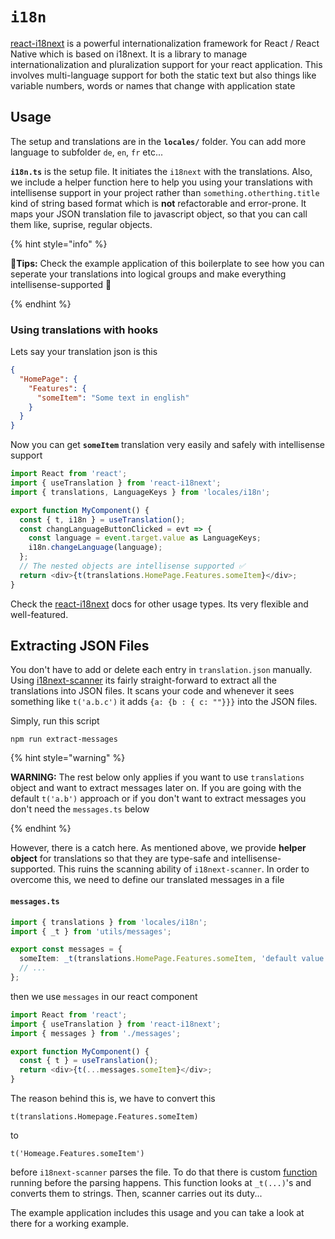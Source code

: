 # `i18n`

[react-i18next](https://react.i18next.com/) is a powerful internationalization framework for React / React Native which is based on i18next. It is a library to manage internationalization and pluralization support for your react application. This involves multi-language support for both the static text but also things like variable numbers, words or names that change with application state

## Usage

The setup and translations are in the **`locales/`** folder. You can add more language to subfolder `de`, `en`, `fr` etc...

**`i18n.ts`** is the setup file. It initiates the `i18next` with the translations. Also, we include a helper function here to help you using your translations with intellisense support in your project rather than `something.otherthing.title` kind of string based format which is **not** refactorable and error-prone. It maps your JSON translation file to javascript object, so that you can call them like, suprise, regular objects.

{% hint style="info" %}

🧙**Tips:** Check the example application of this boilerplate to see how you can seperate your translations into logical groups and make everything intellisense-supported 💪

{% endhint %}

### Using translations with hooks

Lets say your translation json is this

```json
{
  "HomePage": {
    "Features": {
      "someItem": "Some text in english"
    }
  }
}
```

Now you can get **`someItem`** translation very easily and safely with intellisense support

```ts
import React from 'react';
import { useTranslation } from 'react-i18next';
import { translations, LanguageKeys } from 'locales/i18n';

export function MyComponent() {
  const { t, i18n } = useTranslation();
  const changLanguageButtonClicked = evt => {
    const language = event.target.value as LanguageKeys;
    i18n.changeLanguage(language);
  };
  // The nested objects are intellisense supported ✅
  return <div>{t(translations.HomePage.Features.someItem}</div>;
}
```

Check the [react-i18next](https://react.i18next.com/) docs for other usage types. Its very flexible and well-featured.

## Extracting JSON Files

You don't have to add or delete each entry in `translation.json` manually. Using [i18next-scanner](https://github.com/i18next/i18next-scanner) its fairly straight-forward to extract all the translations into JSON files. It scans your code and whenever it sees something like `t('a.b.c')` it adds `{a: {b : { c: ""}}}` into the JSON files.

Simply, run this script

```shell
npm run extract-messages
```

{% hint style="warning" %}

**WARNING:** The rest below only applies if you want to use `translations` object and want to extract messages later on. If you are going with the default `t('a.b')` approach or if you don't want to extract messages you don't need the `messages.ts` below

{% endhint %}

However, there is a catch here. As mentioned above, we provide **helper object** for translations so that they are type-safe and intellisense-supported. This ruins the scanning ability of `i18next-scanner`. In order to overcome this, we need to define our translated messages in a file

#### `messages.ts`

```ts
import { translations } from 'locales/i18n';
import { _t } from 'utils/messages';

export const messages = {
  someItem: _t(translations.HomePage.Features.someItem, 'default value'),
  // ...
};
```

then we use `messages` in our react component

```ts
import React from 'react';
import { useTranslation } from 'react-i18next';
import { messages } from './messages';

export function MyComponent() {
  const { t } = useTranslation();
  return <div>{t(...messages.someItem}</div>;
}
```

The reason behind this is, we have to convert this

`t(translations.Homepage.Features.someItem)`

to

`t('Homeage.Features.someItem')`

before `i18next-scanner` parses the file. To do that there is custom [function](../../internals/extractMessages/stringfyTranslations.js) running before the parsing happens. This function looks at `_t(...)`'s and converts them to strings. Then, scanner carries out its duty...

The example application includes this usage and you can take a look at there for a working example.
